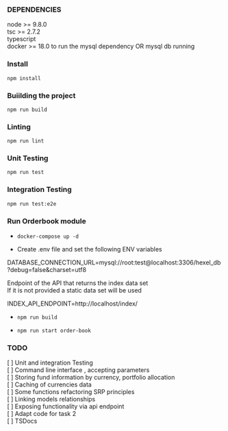 ### DEPENDENCIES
node >= 9.8.0  
tsc >= 2.7.2  
typescript  
docker >= 18.0 to run the mysql dependency OR mysql db running  

### Install
`npm install`

### Buiilding the project
`npm run build`

### Linting
`npm run lint`

### Unit Testing
`npm run test`

### Integration Testing
`npm run test:e2e`

### Run Orderbook module

- `docker-compose up -d `

- Create .env file and set the following ENV variables

DATABASE_CONNECTION_URL=mysql://root:test@localhost:3306/hexel_db?debug=false&charset=utf8

Endpoint of the API that returns the index data set  
If it is not provided a static data set will be used  

INDEX_API_ENDPOINT=http://localhost/index/

- `npm run build`  

- `npm run start order-book`  


### TODO
[ ] Unit and integration Testing  
[ ] Command line interface , accepting parameters  
[ ] Storing fund information by currency, portfolio allocation  
[ ] Caching of currencies data  
[ ] Some functions refactoring  SRP principles  
[ ] Linking models relationships  
[ ] Exposing functionality via api endpoint  
[ ] Adapt code for task 2  
[ ] TSDocs
